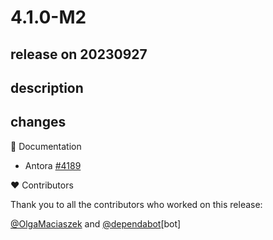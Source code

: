 # 4.1.0-M2

## release on 20230927

## description

## changes

📔 Documentation

* Antora <a href="https://github.com/spring-cloud/spring-cloud-netflix/pull/4189" data-hovercard-type="pull_request" data-hovercard-url="/spring-cloud/spring-cloud-netflix/pull/4189/hovercard">#4189</a>

❤️ Contributors

Thank you to all the contributors who worked on this release:

<a class="user-mention notranslate" data-hovercard-type="user" data-hovercard-url="/users/OlgaMaciaszek/hovercard" data-octo-click="hovercard-link-click" data-octo-dimensions="link_type:self" href="https://github.com/OlgaMaciaszek">@OlgaMaciaszek</a> and <a class="user-mention notranslate" data-hovercard-type="organization" data-hovercard-url="/orgs/dependabot/hovercard" data-octo-click="hovercard-link-click" data-octo-dimensions="link_type:self" href="https://github.com/dependabot">@dependabot</a>[bot]

